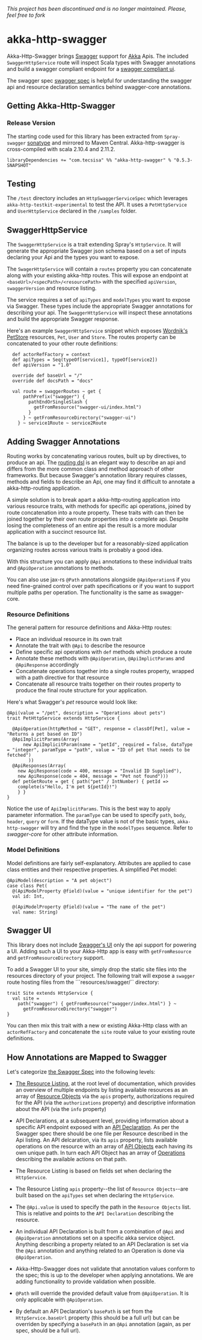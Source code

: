 *This project has been discontinued and is no longer maintained. Please, feel free to fork*

# akka-http-swagger

Akka-Http-Swagger brings [Swagger](https://github.com/wordnik/swagger-core) support for [Akka](http://akka.io) Apis. The included ```SwaggerHttpService``` route will inspect Scala types with Swagger annotations and build a swagger compliant endpoint for a [swagger compliant ui](https://github.com/wordnik/swagger-ui).

The swagger spec [swagger spec](https://github.com/wordnik/swagger-spec/blob/master/versions/1.2.md) is helpful for understanding the swagger api and resource declaration semantics behind swagger-core annotations.

## Getting Akka-Http-Swagger

### Release Version

The starting code used for this library has been extracted from ```Spray-swagger``` [sonatype](https://oss.sonatype.org) and mirrored to Maven Central.
Akka-http-swagger is cross-compiled with scala 2.10.4 and 2.11.2.

```
libraryDependencies += "com.tecsisa" %% "akka-http-swagger" % "0.5.3-SNAPSHOT"
```

## Testing

The ```/test``` directory includes an ```HttpSwaggerServiceSpec``` which leverages ```akka-http-testkit-experimental``` to test the API. It uses a ```PetHttpService``` and ```UserHttpService``` declared in the ```/samples``` folder.

## SwaggerHttpService

The ```SwaggerHttpService``` is a trait extending Spray's ```HttpService```. It will generate the appropriate Swagger json schema based on a set of inputs declaring your Api and the types you want to expose.

The  ```SwagerHttpService``` will contain a ```routes``` property you can concatenate along with your existing akka-http routes. This will expose an endpoint at ```<baseUrl>/<specPath>/<resourcePath>``` with the specified ```apiVersion```, ```swaggerVersion``` and resource listing.

The service requires a set of ```apiTypes``` and ```modelTypes``` you want to expose via Swagger. These types include the appropriate Swagger annotations for describing your api. The ```SwaggerHttpService``` will inspect these annotations and build the appropriate Swagger response.

Here's an example ```SwaggerHttpService``` snippet which exposes [Wordnik's PetStore](http://swagger.wordnik.com/) resources, ```Pet```, ```User``` and ```Store```. The routes property can be concatenated to your other route definitions:


```
  def actorRefFactory = context
  def apiTypes = Seq(typeOf[service1], typeOf[service2])
  def apiVersion = "1.0"

  override def baseUrl = "/"
  override def docsPath = "docs"

  val route = swaggerRoutes ~ get {
      pathPrefix("swagger") {
        pathEndOrSingleSlash {
          getFromResource("swagger-ui/index.html")
        }
      } ~ getFromResourceDirectory("swagger-ui")
    } ~ service1Route ~ service2Route
```

## Adding Swagger Annotations

Routing works by concatenating various routes, built up by directives, to produce an api. The [routing dsl](http://spray.io/documentation/1.2.2/spray-routing/) is an elegant way to describe an api and differs from the more common class and method approach of other frameworks. But because Swagger's annotation library requires classes, methods and fields to describe an Api, one may find it difficult to annotate a akka-http-routing application.

A simple solution is to break apart a akka-http-routing application into various resource traits, with methods for specific api operations, joined by route concatenation into a route property. These traits with can then be joined together by their own route properties into a complete api. Despite losing the completeness of an entire api the result is a more modular application with a succinct resource list.

The balance is up to the developer but for a reasonably-sized application organizing routes across various traits is probably a good idea.

With this structure you can apply ```@Api``` annotations to these individual traits and ```@ApiOperation``` annotations to methods.

You can also use jax-rs ```@Path``` annotations alongside ```@ApiOperation```s if you need fine-grained control over path specifications or if you want to support multiple paths per operation. The functionality is the same as swagger-core.

### Resource Definitions

The general pattern for resource definitions and Akka-Http routes:

* Place an individual resource in its own trait
* Annotate the trait with ```@Api``` to describe the resource
* Define specific api operations with ```def``` methods which produce a route
* Annotate these methods with ```@ApiOperation```, ```@ApiImplictParams``` and ```@ApiResponse``` accordingly
* Concatenate operations together into a single routes property, wrapped with a path directive for that resource
* Concatenate all resource traits together on their routes property to produce the final route structure for your application.

Here's what Swagger's *pet* resource would look like:

```
@Api(value = "/pet", description = "Operations about pets")
trait PetHttpService extends HttpService {

  @ApiOperation(httpMethod = "GET", response = classOf[Pet], value = "Returns a pet based on ID")
  @ApiImplicitParams(Array(
      new ApiImplicitParam(name = "petId", required = false, dataType = "integer", paramType = "path", value = "ID of pet that needs to be fetched")
        ))
  @ApiResponses(Array(
    new ApiResponse(code = 400, message = "Invalid ID Supplied"),
    new ApiResponse(code = 404, message = "Pet not found")))
  def petGetRoute = get { path("pet" / IntNumber) { petId =>
    complete(s"Hello, I'm pet ${petId}!")
    } }
}
```

Notice the use of ```ApiImplicitParams```. This is the best way to apply parameter information. The ```paramType``` can be used to specify ```path```, ```body```, ```header```, ```query``` or ```form```. If the dataType value is not of the basic types, ```akka-http-swagger``` will try and find the type in the ```modelTypes``` sequence. Refer to *swagger-core* for other attribute information.

### Model Definitions

Model definitions are fairly self-explanatory. Attributes are applied to case class entities and their respective properties. A simplified Pet model:

```
@ApiModel(description = "A pet object")
case class Pet(
  @(ApiModelProperty @field)(value = "unique identifier for the pet")
  val id: Int,

  @(ApiModelProperty @field)(value = "The name of the pet")
  val name: String)
```

## Swagger UI

This library does not include [Swagger's UI](https://github.com/wordnik/swagger-ui) only the api support for powering a UI. Adding such a UI to your Akka-Http app is easy with ```getFromResource``` and ```getFromResourceDirectory``` support.

To add a Swagger UI to your site, simply drop the static site files into the resources directory of your project. The following trait will expose a ```swagger``` route hosting files from the ```resources/swagger/`` directory:

```
trait Site extends HttpService {
  val site =
    path("swagger") { getFromResource("swagger/index.html") } ~
      getFromResourceDirectory("swagger")
}
```

You can then mix this trait with a new or existing Akka-Http class with an ```actorRefFactory``` and concatenate the ```site``` route value to your existing route definitions.

## How Annotations are Mapped to Swagger

Let's categorize [the Swagger Spec](https://github.com/wordnik/swagger-spec/blob/master/versions/1.2.md) into the following levels:

* [The Resource Listing](https://github.com/wordnik/swagger-spec/blob/master/versions/1.2.md#51-resource-listing), at the root level of documentation, which provides an overview of multiple endpoints by listing available resources as an array of [Resource Objects](https://github.com/wordnik/swagger-spec/blob/master/versions/1.2.md#512-resource-object) via the ```apis``` property, authorizations required for the API (via the ```authorizations``` property) and descriptive information about the API (via the ``info`` property)
* API Declarations, at a subsequent level, providing information about a specific API endpoint exposed with an [API Declaration](https://github.com/wordnik/swagger-spec/blob/master/versions/1.2.md#52-api-declaration). As per the Swagger spec there should be one file per Resource described in the Api listing. An API delcaration, via its ```apis``` property, lists available operations on the resource with an array of [API Objects](https://github.com/wordnik/swagger-spec/blob/master/versions/1.2.md#522-api-object) each having its own unique path. In turn each API Object has an array of [Operations](https://github.com/wordnik/swagger-spec/blob/master/versions/1.2.md#523-operation-object) describing the available actions on that path.

* The Resource Listing is based on fields set when declaring the ```HttpService```.
* The Resource Listing ```apis``` property--the list of ```Resource Objects```--are built based on the ```apiTypes``` set when declaring the ```HttpService```.
* The ```@Api.value``` is used to specify the path in the ```Resource Objects``` list. This is relative and points to the ```API Declaration``` describing the resource.
* An individual API Declaration is built from a combination of ```@Api``` and ```@ApiOperation``` annotations set on a specific akka service object. Anything describing a property related to an API Declaration is set via the ```@Api``` annotation and anything related to an Operation is done via ```@ApiOperation```.
* Akka-Http-Swagger does not validate that annotation values conform to the spec; this is up to the developer when applying annotations. We are adding functionality to provide validation when possible.
* ```@Path``` will override the provided default value from ```@ApiOperation```. It is only applicable with ```@ApiOperation```.
* By default an API Declaration's ```basePath``` is set from the ```HttpService.baseUrl``` property (this should be a full url) but can be overriden by specifying a ```basePath``` in an ```@Api``` annotation (again, as per spec, should be a full url).
